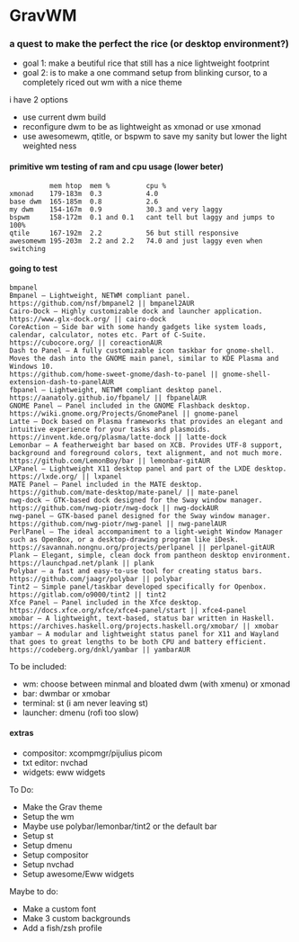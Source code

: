 # GravWM
### a quest to make the perfect the rice (or desktop environment?)


- goal 1: make a beutiful rice that still has a nice lightweight footprint
- goal 2: is to make a one command setup from blinking cursor, to a completely riced out wm with a nice theme
 
i have 2 options
- use current dwm build
- reconfigure dwm to be as lightweight as xmonad or use xmonad
- use awesomewm, qtitle, or bspwm to save my sanity but lower the light weighted ness

#### primitive wm testing of ram and cpu usage (lower beter)
```
          mem htop  mem %         cpu %
xmonad    179-183m  0.3           4.0
base dwm  165-185m  0.8           2.6
my dwm    154-167m  0.9           30.3 and very laggy
bspwm     158-172m  0.1 and 0.1   cant tell but laggy and jumps to 100%
qtile     167-192m  2.2           56 but still responsive
awesomewm 195-203m  2.2 and 2.2   74.0 and just laggy even when switching
```
#### going to test
```
bmpanel
Bmpanel — Lightweight, NETWM compliant panel.
https://github.com/nsf/bmpanel2 || bmpanel2AUR
Cairo-Dock — Highly customizable dock and launcher application.
https://www.glx-dock.org/ || cairo-dock
CoreAction — Side bar with some handy gadgets like system loads, calendar, calculator, notes etc. Part of C-Suite.
https://cubocore.org/ || coreactionAUR
Dash to Panel — A fully customizable icon taskbar for gnome-shell. Moves the dash into the GNOME main panel, similar to KDE Plasma and Windows 10.
https://github.com/home-sweet-gnome/dash-to-panel || gnome-shell-extension-dash-to-panelAUR
fbpanel — Lightweight, NETWM compliant desktop panel.
https://aanatoly.github.io/fbpanel/ || fbpanelAUR
GNOME Panel — Panel included in the GNOME Flashback desktop.
https://wiki.gnome.org/Projects/GnomePanel || gnome-panel
Latte — Dock based on Plasma frameworks that provides an elegant and intuitive experience for your tasks and plasmoids.
https://invent.kde.org/plasma/latte-dock || latte-dock
Lemonbar — A featherweight bar based on XCB. Provides UTF-8 support, background and foreground colors, text alignment, and not much more.
https://github.com/LemonBoy/bar || lemonbar-gitAUR
LXPanel — Lightweight X11 desktop panel and part of the LXDE desktop.
https://lxde.org/ || lxpanel
MATE Panel — Panel included in the MATE desktop.
https://github.com/mate-desktop/mate-panel/ || mate-panel
nwg-dock — GTK-based dock designed for the Sway window manager.
https://github.com/nwg-piotr/nwg-dock || nwg-dockAUR
nwg-panel — GTK-based panel designed for the Sway window manager.
https://github.com/nwg-piotr/nwg-panel || nwg-panelAUR
PerlPanel — The ideal accompaniment to a light-weight Window Manager such as OpenBox, or a desktop-drawing program like iDesk.
https://savannah.nongnu.org/projects/perlpanel || perlpanel-gitAUR
Plank — Elegant, simple, clean dock from pantheon desktop environment.
https://launchpad.net/plank || plank
Polybar — a fast and easy-to-use tool for creating status bars.
https://github.com/jaagr/polybar || polybar
Tint2 — Simple panel/taskbar developed specifically for Openbox.
https://gitlab.com/o9000/tint2 || tint2
Xfce Panel — Panel included in the Xfce desktop.
https://docs.xfce.org/xfce/xfce4-panel/start || xfce4-panel
xmobar — A lightweight, text-based, status bar written in Haskell.
https://archives.haskell.org/projects.haskell.org/xmobar/ || xmobar
yambar — A modular and lightweight status panel for X11 and Wayland that goes to great lengths to be both CPU and battery efficient.
https://codeberg.org/dnkl/yambar || yambarAUR
```

To be included:
- wm: choose between minmal and bloated dwm (with xmenu) or xmonad
- bar: dwmbar or xmobar
- terminal: st (i am never leaving st)
- launcher: dmenu (rofi too slow)
#### extras
- compositor: xcompmgr/pijulius picom
- txt editor: nvchad
- widgets: eww widgets
 
To Do:
- Make the Grav theme
- Setup the wm
- Maybe use polybar/lemonbar/tint2 or the default bar
- Setup st 
- Setup dmenu
- Setup compositor
- Setup nvchad
- Setup awesome/Eww widgets

Maybe to do:
- Make a custom font
- Make 3 custom backgrounds
- Add a fish/zsh profile
